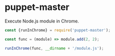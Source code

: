 # puppet-master

Execute Node.js module in Chrome.

```js
const {runInChrome} = require('puppet-master');

const func = (module) => module.add(2, 2);

runInChrome(func, __dirname + '/module.js');
```

